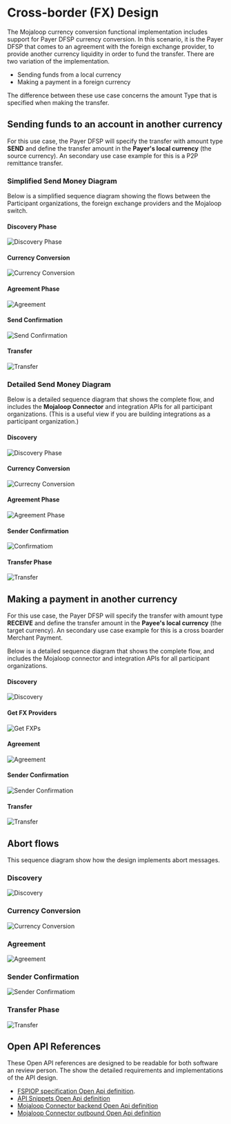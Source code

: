 
# Cross-border (FX) Design

The Mojaloop currency conversion functional implementation includes support for Payer DFSP currency conversion. In this scenario, it is the Payer DFSP that comes to an agreement with the foreign exchange provider, to provide another currency liquidity in order to fund the transfer.
There are two variation of the implementation. 
 - Sending funds from a local currency
 - Making a payment in a foreign currency

The difference between these use case concerns the amount Type that is specified when making the transfer.

## Sending funds to an account in another currency
For this use case, the Payer DFSP will specify the transfer with amount type **SEND** and define the transfer amount in the **Payer's local currency** (the source currency).
An secondary use case example for this is a P2P remittance transfer.

### Simplified Send Money Diagram
Below is a simplified sequence diagram showing the flows between the Participant organizations, the foreign exchange providers and the Mojaloop switch.

#### Discovery Phase
![Discovery Phase](/md-docs/images/Payer_SEND_Discovery/Payer_SEND_Discovery.svg)

#### Currency Conversion
![Currency Conversion](/md-docs/images/PAYER_SEND_CurrencyConversion/PAYER_SEND_CurrencyConversion.svg)

#### Agreement Phase 
![Agreement](/md-docs/images/PAYER_SEND_Agreement/PAYER_SEND_Agreement.svg)

#### Send Confirmation
![Send Confirmation](/md-docs/images/PAYER_SEND_Confirmation/PAYER_SEND_Confirmation.svg)

#### Transfer 
![Transfer](/md-docs/images/PAYER_SEND_Transfer/PAYER_SEND_Transfer.svg)


### Detailed Send Money Diagram

Below is a detailed sequence diagram that shows the complete flow, and includes the **Mojaloop Connector** and integration APIs for all participant organizations. (This is a useful view if you are building integrations as a participant organization.)

#### Discovery
![Discovery Phase](/md-docs/images/FXAPI_Discovery/FXAPI_Discovery.svg)


#### Currency Conversion
![Currecny Conversion](/md-docs/images/FXAPI_Payer_CurrencyConversion/FXAPI_Payer_CurrencyConversion.svg)

#### Agreement Phase 
![Agreement Phase](/md-docs/images/FXAPI_Payer_Agreement/FXAPI_Payer_Agreement.svg)

#### Sender Confirmation
![Confirmatiom](/md-docs/images/FXAPI_Payer_SenderConfirmation/FXAPI_Payer_SenderConfirmation.svg)

#### Transfer Phase
![Transfer](/md-docs/images/FXAPI_Payer_Transfer/FXAPI_Payer_Transfer.svg)


<div style="page-break-after: always"></div>

## Making a payment in another currency
For this use case, the Payer DFSP will specify the transfer with amount type **RECEIVE** and define the transfer amount in the **Payee's local currency** (the target currency).
An secondary use case example for this is a cross boarder Merchant Payment.

Below is a detailed sequence diagram that shows the complete flow, and includes the Mojaloop connector and integration APIs for all participant organizations.

#### Discovery 
![Discovery](/md-docs/images/FXAPI_Payer_Receive_Discovery/FXAPI_Payer_Receive_Discovery.svg)

#### Get FX Providers
![Get FXPs](/md-docs/images/FXAPI_Payer_Receive_GetFXPs/FXAPI_Payer_Receive_GetFXPs.svg)

#### Agreement
![Agreement](/md-docs/images/FXAPI_Payer_Receive_Agreement/FXAPI_Payer_Receive_Agreement.svg)

#### Sender Confirmation
![Sender Confirmation](/md-docs/images/FXAPI_Payer_Receive_SenderConfirmation/FXAPI_Payer_Receive_SenderConfirmation.svg)

#### Transfer 
![Transfer](/md-docs/images/FXAPI_Payer_Receive_TransferPhase/FXAPI_Payer_Receive_TransferPhase.svg)

<div style="page-break-after: always"></div>

## Abort flows
This sequence diagram show how the design implements abort messages.

### Discovery 
![Discovery](/md-docs/images/Payer_SEND_ABORT_Discovery/Payer_SEND_ABORT_Discovery.svg)

### Currency Conversion
![Currency Conversion](/md-docs/images/Payer_SEND_ABORT_CurrencyConversion/Payer_SEND_ABORT_CurrencyConversion.svg)

### Agreement
![Agreement](/md-docs/images/Payer_SEND_ABORT_Agreement/Payer_SEND_ABORT_Agreement.svg)

### Sender Confirmation
![Sender Confirmatiom](/md-docs/images/Payer_SEND_ABORT_SenderConfirmation/Payer_SEND_ABORT_SenderConfirmation.svg)

### Transfer Phase
![Transfer](/md-docs/images/Payer_SEND_ABORT_TransferPhase/Payer_SEND_ABORT_TransferPhase.svg)

## Open API References
These Open API references are designed to be readable for both software an review person. The show the detailed requirements and implementations of the API design.

- [FSPIOP specification Open Api definition](https://github.com/mojaloop/mojaloop-specification/blob/master/fspiop-api/documents/v2.0-document-set/fspiop-v2.0-openapi3-implementation-draft.yaml).
- [API Snippets Open Api definition](https://github.com/mojaloop/api-snippets/blob/main/docs/fspiop-rest-v2.0-openapi3-snippets.yaml)
- [Mojaloop Connector backend Open Api definition](https://github.com/mojaloop/api-snippets/blob/main/docs/sdk-scheme-adapter-backend-v2_1_0-openapi3-snippets.yaml)
- [Mojaloop Connector outbound Open Api definition](https://github.com/mojaloop/api-snippets/blob/main/docs/sdk-scheme-adapter-outbound-v2_1_0-openapi3-snippets.yaml)


